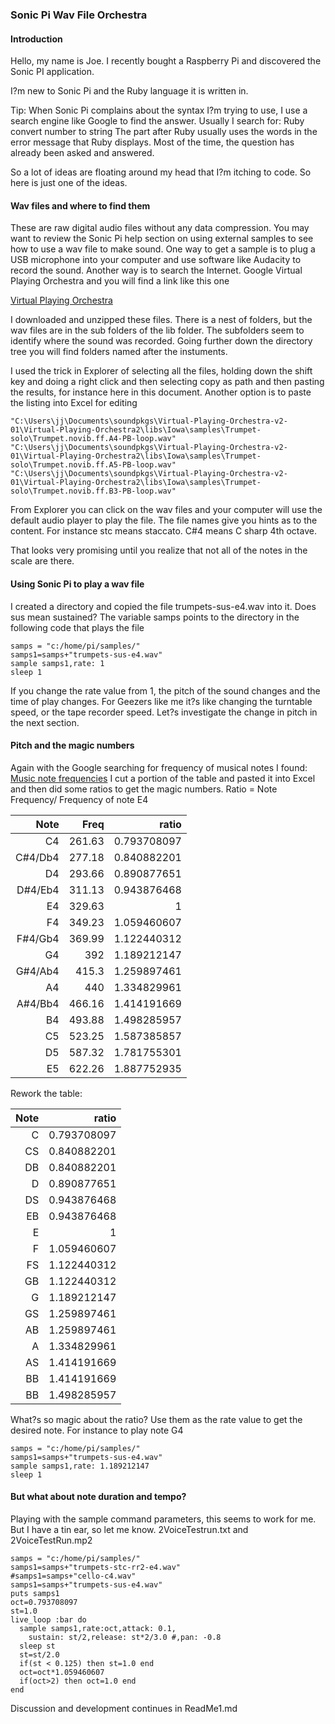 ### Sonic Pi Wav File Orchestra

#### Introduction
Hello, my name is Joe. I recently bought a Raspberry Pi and discovered the Sonic PI application.

I?m new to Sonic Pi and the Ruby language it is written in. 

Tip: When Sonic Pi complains about the syntax I?m trying to use, I use a search engine like Google to find the answer. Usually I search for:
Ruby convert number to string
The part after Ruby usually uses the words in the error message that Ruby displays. Most of the time, the question has already been asked and answered. 

So a lot of ideas are floating around my head that I?m itching to code. So here is just one of the ideas.

#### Wav files and where to find them

These are raw digital audio files without any data compression.
You may want to review the Sonic Pi help section on using external samples to see how to use a wav file to make sound. 
One way to get a sample is to plug a USB microphone into your computer and use software like Audacity to record the sound. Another way is to search the Internet.  Google Virtual Playing Orchestra  and you will find a link like this one

[Virtual Playing Orchestra]( http://virtualplaying.com/)

I downloaded and unzipped these files. There is a nest of folders, but the wav files are in the sub folders of the lib folder. The subfolders seem to identify where the sound was recorded. Going further down the directory tree you will find folders named after the instuments.

I used the trick in Explorer of selecting all the files, holding down the shift key and doing a right click and then selecting copy as path and then pasting the results, for instance here in this document. Another option is to paste the listing into Excel for editing

```
"C:\Users\jj\Documents\soundpkgs\Virtual-Playing-Orchestra-v2-01\Virtual-Playing-Orchestra2\libs\Iowa\samples\Trumpet-solo\Trumpet.novib.ff.A4-PB-loop.wav"
"C:\Users\jj\Documents\soundpkgs\Virtual-Playing-Orchestra-v2-01\Virtual-Playing-Orchestra2\libs\Iowa\samples\Trumpet-solo\Trumpet.novib.ff.A5-PB-loop.wav"
"C:\Users\jj\Documents\soundpkgs\Virtual-Playing-Orchestra-v2-01\Virtual-Playing-Orchestra2\libs\Iowa\samples\Trumpet-solo\Trumpet.novib.ff.B3-PB-loop.wav"
```
From Explorer you can click on the wav files and your computer will use the default audio player to play the file. The file names give you hints as to the content. For instance stc means staccato. C#4 means C sharp 4th octave.

That looks very promising until you realize that not all of the notes in the scale are there.

#### Using Sonic Pi to play a wav file

I created a directory and copied the file trumpets-sus-e4.wav into it. Does sus mean sustained?
The variable samps points to the directory in the following code that plays the file
```
samps = "c:/home/pi/samples/"
samps1=samps+"trumpets-sus-e4.wav"
sample samps1,rate: 1
sleep 1
```
If you change the rate value from 1, the pitch of the sound changes and the time of play changes. For Geezers like me it?s like changing the turntable speed, or the tape recorder speed.  Let?s investigate the change in pitch in the next section.

#### Pitch and the magic numbers
Again with the Google searching for frequency of musical notes
I found:
[Music note frequencies]( https://pages.mtu.edu/~suits/notefreqs.html)
I cut a portion of the table and pasted it into Excel and then did some ratios to get the magic numbers.
Ratio = Note Frequency/ Frequency of note E4

| Note | Freq | ratio | 
| ---: | ---: | ---: |
| C4 | 261.63 | 0.793708097 | 
|  C#4/Db4  | 277.18 | 0.840882201 |
| D4 | 293.66 | 0.890877651 |
|  D#4/Eb4  | 311.13 | 0.943876468 |
| E4 | 329.63 | 1 | 
| F4 | 349.23 | 1.059460607 |
|  F#4/Gb4  | 369.99 | 1.122440312 |
| G4 | 392 | 1.189212147 |
|  G#4/Ab4  | 415.3 | 1.259897461 |
| A4 | 440 | 1.334829961 |
|  A#4/Bb4  | 466.16 | 1.414191669 |
| B4 | 493.88 | 1.498285957 |
| C5 | 523.25 | 1.587385857  
| D5 | 587.32 | 1.781755301 |
| E5 | 622.26 | 1.887752935 |

Rework the table:

| Note | ratio|
| ---: | ---: |
| C | 0.793708097|
| CS | 0.840882201|
| DB | 0.840882201|
| D | 0.890877651|
| DS | 0.943876468|
| EB | 0.943876468|
| E | 1|
| F | 1.059460607|
| FS | 1.122440312|
| GB | 1.122440312|
| G | 1.189212147|
| GS | 1.259897461|
| AB | 1.259897461|
| A | 1.334829961|
| AS | 1.414191669|
| BB | 1.414191669|
| BB | 1.498285957|

What?s so magic about the ratio? Use them as the rate value to get the desired note. For instance to play note G4

```
samps = "c:/home/pi/samples/"
samps1=samps+"trumpets-sus-e4.wav"
sample samps1,rate: 1.189212147
sleep 1
```

#### But what about note duration and tempo?
Playing with the sample command parameters, this seems to work for me. But I have a tin ear, so let me know.
2VoiceTestrun.txt and 2VoiceTestRun.mp2

```
samps = "c:/home/pi/samples/"
samps1=samps+"trumpets-stc-rr2-e4.wav"
#samps1=samps+"cello-c4.wav"
samps1=samps+"trumpets-sus-e4.wav"
puts samps1
oct=0.793708097
st=1.0
live_loop :bar do
  sample samps1,rate:oct,attack: 0.1,
    sustain: st/2,release: st*2/3.0 #,pan: -0.8
  sleep st
  st=st/2.0
  if(st < 0.125) then st=1.0 end
  oct=oct*1.059460607
  if(oct>2) then oct=1.0 end
end
```
Discussion and development continues in ReadMe1.md





 
